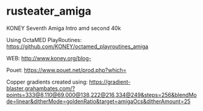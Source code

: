 # rusteater_amiga
KONEY Seventh Amiga Intro amd second 40k



Using OctaMED PlayRoutines: https://github.com/KONEY/octamed_playroutines_amiga

WEB: http://www.koney.org/blog-

Pouet: https://www.pouet.net/prod.php?which=

Copper gradients created using:
https://gradient-blaster.grahambates.com/?points=333@8,110@69,000@138,222@216,334@249&steps=256&blendMode=linear&ditherMode=goldenRatio&target=amigaOcs&ditherAmount=25
